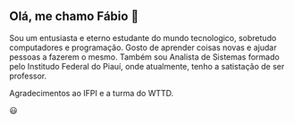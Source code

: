 ## Olá, me chamo Fábio 👋

Sou um entusiasta e eterno estudante do mundo tecnologico, sobretudo computadores e programação.
Gosto de aprender coisas novas e ajudar pessoas a fazerem o mesmo.
Também sou Analista de Sistemas formado pelo Institudo Federal do Piauí, onde atualmente, tenho a satistação de ser professor.

Agradecimentos ao IFPI e a turma do WTTD.

😃
